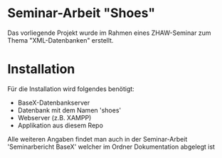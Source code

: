 Seminar-Arbeit "Shoes"
=====

Das vorliegende Projekt wurde im Rahmen eines ZHAW-Seminar zum Thema "XML-Datenbanken" erstellt.

Installation
============
Für die Installation wird folgendes benötigt:

- BaseX-Datenbankserver
- Datenbank mit dem Namen 'shoes'
- Webserver (z.B. XAMPP)
- Applikation aus diesem Repo


Alle weiteren Angaben findet man auch in der Seminar-Arbeit 'Seminarbericht BaseX' welcher im Ordner Dokumentation abgelegt ist

